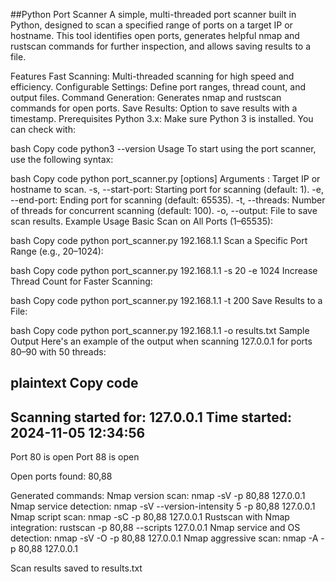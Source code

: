 ##Python Port Scanner
A simple, multi-threaded port scanner built in Python, designed to scan a specified range of ports on a target IP or hostname. This tool identifies open ports, generates helpful nmap and rustscan commands for further inspection, and allows saving results to a file.

Features
Fast Scanning: Multi-threaded scanning for high speed and efficiency.
Configurable Settings: Define port ranges, thread count, and output files.
Command Generation: Generates nmap and rustscan commands for open ports.
Save Results: Option to save results with a timestamp.
Prerequisites
Python 3.x: Make sure Python 3 is installed. You can check with:

bash
Copy code
python3 --version
Usage
To start using the port scanner, use the following syntax:

bash
Copy code
python port_scanner.py <target> [options]
Arguments
<target>: Target IP or hostname to scan.
-s, --start-port: Starting port for scanning (default: 1).
-e, --end-port: Ending port for scanning (default: 65535).
-t, --threads: Number of threads for concurrent scanning (default: 100).
-o, --output: File to save scan results.
Example Usage
Basic Scan on All Ports (1–65535):

bash
Copy code
python port_scanner.py 192.168.1.1
Scan a Specific Port Range (e.g., 20–1024):

bash
Copy code
python port_scanner.py 192.168.1.1 -s 20 -e 1024
Increase Thread Count for Faster Scanning:

bash
Copy code
python port_scanner.py 192.168.1.1 -t 200
Save Results to a File:

bash
Copy code
python port_scanner.py 192.168.1.1 -o results.txt
Sample Output
Here's an example of the output when scanning 127.0.0.1 for ports 80–90 with 50 threads:

plaintext
Copy code
--------------------------------------------------
Scanning started for: 127.0.0.1
Time started: 2024-11-05 12:34:56
--------------------------------------------------

Port 80 is open
Port 88 is open

Open ports found:
80,88

Generated commands:
Nmap version scan: nmap -sV -p 80,88 127.0.0.1
Nmap service detection: nmap -sV --version-intensity 5 -p 80,88 127.0.0.1
Nmap script scan: nmap -sC -p 80,88 127.0.0.1
Rustscan with Nmap integration: rustscan -p 80,88 --scripts <scripts> 127.0.0.1
Nmap service and OS detection: nmap -sV -O -p 80,88 127.0.0.1
Nmap aggressive scan: nmap -A -p 80,88 127.0.0.1

Scan results saved to results.txt
